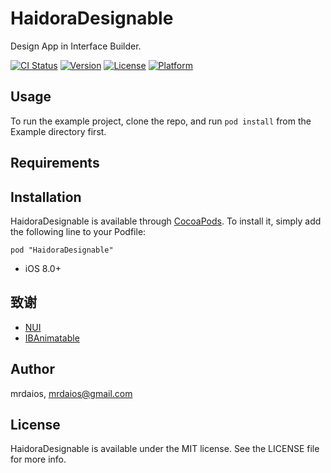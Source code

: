 # HaidoraDesignable

Design  App  in Interface Builder.

[![CI Status](http://img.shields.io/travis/mrdaios/HaidoraDesignable.svg?style=flat)](https://travis-ci.org/mrdaios/HaidoraDesignable)
[![Version](https://img.shields.io/cocoapods/v/HaidoraDesignable.svg?style=flat)](http://cocoapods.org/pods/HaidoraDesignable)
[![License](https://img.shields.io/cocoapods/l/HaidoraDesignable.svg?style=flat)](http://cocoapods.org/pods/HaidoraDesignable)
[![Platform](https://img.shields.io/cocoapods/p/HaidoraDesignable.svg?style=flat)](http://cocoapods.org/pods/HaidoraDesignable)

## Usage

To run the example project, clone the repo, and run `pod install` from the Example directory first.

## Requirements

## Installation

HaidoraDesignable is available through [CocoaPods](http://cocoapods.org). To install
it, simply add the following line to your Podfile:

```
pod "HaidoraDesignable"
```

* iOS 8.0+

## 致谢
* [NUI](https://github.com/tombenner/nui)
* [IBAnimatable](https://github.com/JakeLin/IBAnimatable)


## Author

mrdaios, mrdaios@gmail.com

## License

HaidoraDesignable is available under the MIT license. See the LICENSE file for more info.
